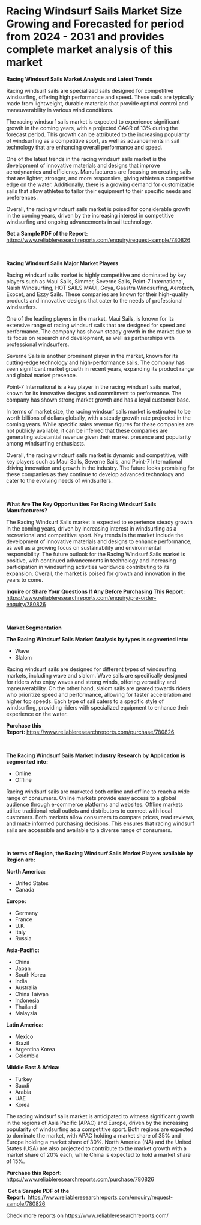 <p><h1>Racing Windsurf Sails Market Size Growing and Forecasted for period from 2024 - 2031 and provides complete market analysis of this market</h1></p><p><strong>Racing Windsurf Sails Market Analysis and Latest Trends</strong></p>
<p><p>Racing windsurf sails are specialized sails designed for competitive windsurfing, offering high performance and speed. These sails are typically made from lightweight, durable materials that provide optimal control and maneuverability in various wind conditions.</p><p>The racing windsurf sails market is expected to experience significant growth in the coming years, with a projected CAGR of 13% during the forecast period. This growth can be attributed to the increasing popularity of windsurfing as a competitive sport, as well as advancements in sail technology that are enhancing overall performance and speed.</p><p>One of the latest trends in the racing windsurf sails market is the development of innovative materials and designs that improve aerodynamics and efficiency. Manufacturers are focusing on creating sails that are lighter, stronger, and more responsive, giving athletes a competitive edge on the water. Additionally, there is a growing demand for customizable sails that allow athletes to tailor their equipment to their specific needs and preferences.</p><p>Overall, the racing windsurf sails market is poised for considerable growth in the coming years, driven by the increasing interest in competitive windsurfing and ongoing advancements in sail technology.</p></p>
<p><strong>Get a Sample PDF of the Report:&nbsp;</strong> <a href="https://www.reliableresearchreports.com/enquiry/request-sample/780826">https://www.reliableresearchreports.com/enquiry/request-sample/780826</a></p>
<p>&nbsp;</p>
<p><strong>Racing Windsurf Sails Major Market Players</strong></p>
<p><p>Racing windsurf sails market is highly competitive and dominated by key players such as Maui Sails, Simmer, Severne Sails, Point-7 International, Naish Windsurfing, HOT SAILS MAUI, Goya, Gaastra Windsurfing, Aerotech, Exocet, and Ezzy Sails. These companies are known for their high-quality products and innovative designs that cater to the needs of professional windsurfers.</p><p>One of the leading players in the market, Maui Sails, is known for its extensive range of racing windsurf sails that are designed for speed and performance. The company has shown steady growth in the market due to its focus on research and development, as well as partnerships with professional windsurfers.</p><p>Severne Sails is another prominent player in the market, known for its cutting-edge technology and high-performance sails. The company has seen significant market growth in recent years, expanding its product range and global market presence.</p><p>Point-7 International is a key player in the racing windsurf sails market, known for its innovative designs and commitment to performance. The company has shown strong market growth and has a loyal customer base.</p><p>In terms of market size, the racing windsurf sails market is estimated to be worth billions of dollars globally, with a steady growth rate projected in the coming years. While specific sales revenue figures for these companies are not publicly available, it can be inferred that these companies are generating substantial revenue given their market presence and popularity among windsurfing enthusiasts.</p><p>Overall, the racing windsurf sails market is dynamic and competitive, with key players such as Maui Sails, Severne Sails, and Point-7 International driving innovation and growth in the industry. The future looks promising for these companies as they continue to develop advanced technology and cater to the evolving needs of windsurfers.</p></p>
<p>&nbsp;</p>
<p><strong>What Are The Key Opportunities For Racing Windsurf Sails Manufacturers?</strong></p>
<p><p>The Racing Windsurf Sails market is expected to experience steady growth in the coming years, driven by increasing interest in windsurfing as a recreational and competitive sport. Key trends in the market include the development of innovative materials and designs to enhance performance, as well as a growing focus on sustainability and environmental responsibility. The future outlook for the Racing Windsurf Sails market is positive, with continued advancements in technology and increasing participation in windsurfing activities worldwide contributing to its expansion. Overall, the market is poised for growth and innovation in the years to come.</p></p>
<p><strong>Inquire or Share Your Questions If Any Before Purchasing This Report:</strong> <a href="https://www.reliableresearchreports.com/enquiry/pre-order-enquiry/780826">https://www.reliableresearchreports.com/enquiry/pre-order-enquiry/780826</a></p>
<p>&nbsp;</p>
<p><strong>Market Segmentation</strong></p>
<p><strong>The Racing Windsurf Sails Market Analysis by types is segmented into:</strong></p>
<p><ul><li>Wave</li><li>Slalom</li></ul></p>
<p><p>Racing windsurf sails are designed for different types of windsurfing markets, including wave and slalom. Wave sails are specifically designed for riders who enjoy waves and strong winds, offering versatility and maneuverability. On the other hand, slalom sails are geared towards riders who prioritize speed and performance, allowing for faster acceleration and higher top speeds. Each type of sail caters to a specific style of windsurfing, providing riders with specialized equipment to enhance their experience on the water.</p></p>
<p><strong>Purchase this Report:&nbsp;</strong><a href="https://www.reliableresearchreports.com/purchase/780826">https://www.reliableresearchreports.com/purchase/780826</a></p>
<p>&nbsp;</p>
<p><strong>The Racing Windsurf Sails Market Industry Research by Application is segmented into:</strong></p>
<p><ul><li>Online</li><li>Offline</li></ul></p>
<p><p>Racing windsurf sails are marketed both online and offline to reach a wide range of consumers. Online markets provide easy access to a global audience through e-commerce platforms and websites. Offline markets utilize traditional retail outlets and distributors to connect with local customers. Both markets allow consumers to compare prices, read reviews, and make informed purchasing decisions. This ensures that racing windsurf sails are accessible and available to a diverse range of consumers.</p></p>
<p>&nbsp;</p>
<p><strong>In terms of Region, the Racing Windsurf Sails Market Players available by Region are:</strong></p>
<p>
    <p> <strong> North America: </strong>
        <ul>
            <li>United States</li>
            <li>Canada</li>
        </ul>
        </p> 
    <p> <strong> Europe: </strong>
        <ul>
            <li>Germany</li>
            <li>France</li>
            <li>U.K.</li>
            <li>Italy</li>
            <li>Russia</li>
        </ul>
        </p> 
    <p> <strong> Asia-Pacific: </strong>
        <ul>
            <li>China</li>
            <li>Japan</li>
            <li>South Korea</li>
            <li>India</li>
            <li>Australia</li>
            <li>China Taiwan</li>
            <li>Indonesia</li>
            <li>Thailand</li>
            <li>Malaysia</li>
        </ul>
        </p> 
    <p> <strong> Latin America: </strong>
        <ul>
            <li>Mexico</li>
            <li>Brazil</li>
            <li>Argentina Korea</li>
            <li>Colombia</li>
        </ul>
        </p> 
    <p> <strong> Middle East & Africa: </strong>
        <ul>
            <li>Turkey</li>
            <li>Saudi</li>
            <li>Arabia</li>
            <li>UAE</li>
            <li>Korea</li>
        </ul>
    </p>
    </p>
<p><p>The racing windsurf sails market is anticipated to witness significant growth in the regions of Asia Pacific (APAC) and Europe, driven by the increasing popularity of windsurfing as a competitive sport. Both regions are expected to dominate the market, with APAC holding a market share of 35% and Europe holding a market share of 30%. North America (NA) and the United States (USA) are also projected to contribute to the market growth with a market share of 20% each, while China is expected to hold a market share of 15%.</p></p>
<p><strong>Purchase this Report: </strong><a href="https://www.reliableresearchreports.com/purchase/780826">https://www.reliableresearchreports.com/purchase/780826</a></p>
<p>&nbsp;<strong>Get a Sample PDF of the Report:&nbsp;&nbsp;</strong><a href="https://www.reliableresearchreports.com/enquiry/request-sample/780826">https://www.reliableresearchreports.com/enquiry/request-sample/780826</a></p>
<p><strong></strong></p>
<p>Check more reports on https://www.reliableresearchreports.com/</p>